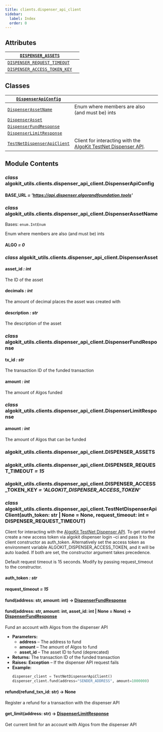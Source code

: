 ```yaml
---
title: clients.dispenser_api_client
sidebar:
  label: Index
  order: 0
---
```


## Attributes

| [`DISPENSER_ASSETS`](#algokit_utils.clients.dispenser_api_client.DISPENSER_ASSETS)                     |     |
| ------------------------------------------------------------------------------------------------------ | --- |
| [`DISPENSER_REQUEST_TIMEOUT`](#algokit_utils.clients.dispenser_api_client.DISPENSER_REQUEST_TIMEOUT)   |     |
| [`DISPENSER_ACCESS_TOKEN_KEY`](#algokit_utils.clients.dispenser_api_client.DISPENSER_ACCESS_TOKEN_KEY) |     |

## Classes

| [`DispenserApiConfig`](#algokit_utils.clients.dispenser_api_client.DispenserApiConfig)               |                                                                                                                                                                                                                                |
| ---------------------------------------------------------------------------------------------------- | ------------------------------------------------------------------------------------------------------------------------------------------------------------------------------------------------------------------------------ |
| [`DispenserAssetName`](#algokit_utils.clients.dispenser_api_client.DispenserAssetName)               | Enum where members are also (and must be) ints                                                                                                                                                                                 |
| [`DispenserAsset`](#algokit_utils.clients.dispenser_api_client.DispenserAsset)                       |                                                                                                                                                                                                                                |
| [`DispenserFundResponse`](#algokit_utils.clients.dispenser_api_client.DispenserFundResponse)         |                                                                                                                                                                                                                                |
| [`DispenserLimitResponse`](#algokit_utils.clients.dispenser_api_client.DispenserLimitResponse)       |                                                                                                                                                                                                                                |
| [`TestNetDispenserApiClient`](#algokit_utils.clients.dispenser_api_client.TestNetDispenserApiClient) | Client for interacting with the [AlgoKit TestNet Dispenser API](<[https://github.com/algorandfoundation/algokit/blob/main/docs/testnet_api.md](https://github.com/algorandfoundation/algokit/blob/main/docs/testnet_api.md)>). |

## Module Contents

### _class_ algokit_utils.clients.dispenser_api_client.DispenserApiConfig

#### BASE_URL _= 'https://api.dispenser.algorandfoundation.tools'_

### _class_ algokit_utils.clients.dispenser_api_client.DispenserAssetName

Bases: `enum.IntEnum`

Enum where members are also (and must be) ints

#### ALGO _= 0_

### _class_ algokit_utils.clients.dispenser_api_client.DispenserAsset

#### asset_id _: int_

The ID of the asset

#### decimals _: int_

The amount of decimal places the asset was created with

#### description _: str_

The description of the asset

### _class_ algokit_utils.clients.dispenser_api_client.DispenserFundResponse

#### tx_id _: str_

The transaction ID of the funded transaction

#### amount _: int_

The amount of Algos funded

### _class_ algokit_utils.clients.dispenser_api_client.DispenserLimitResponse

#### amount _: int_

The amount of Algos that can be funded

### algokit_utils.clients.dispenser_api_client.DISPENSER_ASSETS

### algokit_utils.clients.dispenser_api_client.DISPENSER_REQUEST_TIMEOUT _= 15_

### algokit_utils.clients.dispenser_api_client.DISPENSER_ACCESS_TOKEN_KEY _= 'ALGOKIT_DISPENSER_ACCESS_TOKEN'_

### _class_ algokit_utils.clients.dispenser_api_client.TestNetDispenserApiClient(auth_token: str | None = None, request_timeout: int = DISPENSER_REQUEST_TIMEOUT)

Client for interacting with the [AlgoKit TestNet Dispenser API](<[https://github.com/algorandfoundation/algokit/blob/main/docs/testnet_api.md](https://github.com/algorandfoundation/algokit/blob/main/docs/testnet_api.md)>).
To get started create a new access token via algokit dispenser login –ci
and pass it to the client constructor as auth_token.
Alternatively set the access token as environment variable ALGOKIT_DISPENSER_ACCESS_TOKEN,
and it will be auto loaded. If both are set, the constructor argument takes precedence.

Default request timeout is 15 seconds. Modify by passing request_timeout to the constructor.

#### auth_token _: str_

#### request_timeout _= 15_

#### fund(address: str, amount: int) → [DispenserFundResponse](#algokit_utils.clients.dispenser_api_client.DispenserFundResponse)

#### fund(address: str, amount: int, asset_id: int | None = None) → [DispenserFundResponse](#algokit_utils.clients.dispenser_api_client.DispenserFundResponse)

Fund an account with Algos from the dispenser API

- **Parameters:**
  - **address** – The address to fund
  - **amount** – The amount of Algos to fund
  - **asset_id** – The asset ID to fund (deprecated)
- **Returns:**
  The transaction ID of the funded transaction
- **Raises:**
  **Exception** – If the dispenser API request fails
- **Example:**
  ```python
  dispenser_client = TestNetDispenserApiClient()
  dispenser_client.fund(address="SENDER_ADDRESS", amount=1000000)
  ```

#### refund(refund_txn_id: str) → None

Register a refund for a transaction with the dispenser API

#### get_limit(address: str) → [DispenserLimitResponse](#algokit_utils.clients.dispenser_api_client.DispenserLimitResponse)

Get current limit for an account with Algos from the dispenser API
